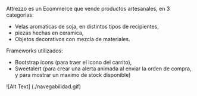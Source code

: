 Attrezzo es un Ecommerce que vende productos artesanales, en 3 categorias:
- Velas aromaticas de soja, en distintos tipos de recipientes,
- piezas hechas en ceramica,
- Objetos decorativos con mezcla de materiales.

Frameworks utilizados:
- Bootstrap icons (para traer el icono del carrito),
- Sweetalert (para crear una alerta animada al enviar la orden de compra, y para mostrar un maximo de stock disponible)

![Alt Text] (./navegabilidad.gif)